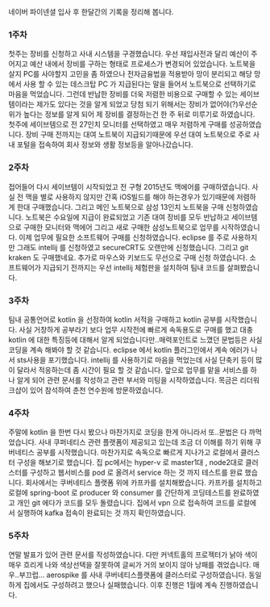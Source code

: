 네이버 파이넨셜 입사 후 한달간의 기록을 정리해 봅니다.

### 1주차
첫주는 장비를 신청하고 사내 시스템을 구경했습니다. 우선 재입사전과 달리 예산이 주어지고 예산 내에서 장비를 구하는 형태로 프로세스가 변경되어 있었습니다. 노트북을 살지 PC를 사야할지 고민을 좀 하였으나 전자금융법을 적용받아 망이 분리되고 해당 망에서 사용 할 수 있는 데스크탑 PC 가 지급된다는 말을 들어서 노트북으로 선택하기로 마음을 먹었습니다. 그런데 반납한 장비를 더욱 저렴한 비용으로 구매할 수 있는 세이브템이라는 제가도 있다는 것을 알게 되었고 당첨 되기 위해서는 장비가 없어야(?)우선순위가 높다는 정보를 알게 되어 제 장비를 결정하는건 한 주 뒤로 미루기로 하였습니다. 첫주에 세이브템으로 전 27인치 모니터를 선택하였고 매우 저렴하게 구매를 성공하였습니다. 장비 구매 전까지는 대여 노트북이 지급되기때문에 우선 대여 노트북으로 주로 사내 포털을 접속하여 회사 정보와 생활 정보등을 알아나갔습니다.

### 2주차
접어들어 다시 세이브템이 시작되었고 전 구형 2015년도 맥에어를 구매하였습니다. 사실 전 맥을 별로 사용하지 않지만 간혹 iOS빌드를 해야 하는경우가 있기때문에 저렴하게 한대 구매했습니다. 그리고 메인 노트북으로 삼성 13인치 노트북을 구매 신청하였습니다. 노트북은 수요일에 지급이 완료되었고 기존 대여 장비를 모두 반납하고 세이브템으로 구매한 모니터와 맥에어 그리고 새로 구매한 삼성노트북으로 업무를 시작하였습니다. 이제 업무에 필요한 소프트웨어 구매를 신청하였습니다. eclipse 를 주로 사용하지만 그래도 intellij 를 신청하였고 secureCRT도 오랜만에 신청했습니다. 그리고 git kraken 도 구매했네요. 추가로 마우스와 키보드도 무선으로 구매 신청 하였습니다. 소프트웨어가 지급되기 전까지는 우선 intellij 체험판을 설치하여 팀내 코드를 살펴봤습니다. 

### 3주차
팀내 공통언어로 kotlin 을 선정하여 kotlin 서적을 구매하고 kotlin 공부를 시작했습니다. 사실 거창하게 공부라기 보다 업무 시작전에 빠르게 속독용도로 구매를 했고 대충 kotlin 에 대한 특징등에 대해서 알게 되었습니다만..매력포인트로 느꼈던 문법등은 사실 코딩을 계속 해봐야 할 것 같습니다. eclipse 에서 kotlin 플러그인에서 계속 에러가 나서 sts사용을 포기했습니다. intellij 를 사용하기로 마음을 먹었는데 사실 단축키 등이 많이 달라서 적응하는데 좀 시간이 필요 할 것 같습니다. 앞으로 업무를 맡을 서비스를 하나 알게 되어 관련 문서를 작성하고 관련 부서와 미팅을 시작하였습니다. 목금은 리더워크샵이 있어 참석하여 춘천 연수원에 방문하였습니다.

### 4주차
주말에 kotlin 을 한번 다시 봤으나 마찬가지로 코딩을 한게 아니라서 또..문법은 다 까먹었습니다. 사내 쿠퍼네티스 관련 플랫폼이 제공되고 있는데 조금 더 이해를 하기 위해 쿠버네티스 공부를 시작했습니다. 마찬가지로 속독으로 빠르게 지나가고 로컬에서 클러스터 구성을 해보기로 했습니다. 집 pc에서는 hyper-v 로 master1대 , node2대로 클러스터를 구성하고 웹서비스를 pod 로 올려서 service 하는 것 까지 테스트를 완료 했습니다. 회사에서는 쿠버네티스 플랫폼 위에 카프카를 설치해봤습니다. 카프카를 설치하고 로컬에 spring-boot 로 producer 와 consumer 를 간단하게 코딩테스트를 완료하였고 개인 git 에다가 코드를 모두 돌렸습니다. 집에서 vpn 으로 접속하여 코드를 로컬에서 실행하여 kafka 접속이 완료되는 것 까지 확인하였습니다. 

### 5주차
연말 발표가 있어 관련 문서를 작성하였습니다. 다만 커넥트홀의 프로젝터가 낡아 색이 매우 흐리게 나와 색상선택을 잘못하여 글씨가 거의 보이지 않아 낭패를 겪었습니다. 매우..부끄럽... aerospike 를 사내 쿠버네티스플랫폼에 클러스터로 구성하였습니다. 동일하게 집에서도 구성하려고 했으나 실패했습니다. 이후 진행은 1월에 계속 진행하였습니다. 
